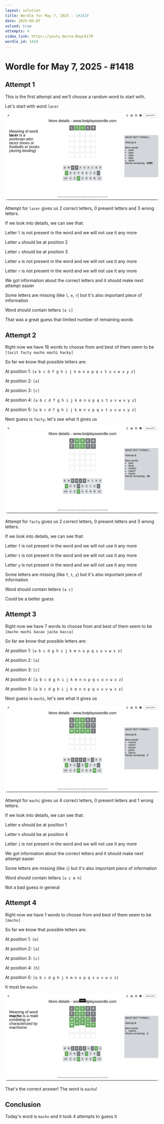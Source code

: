 ```yaml
---
layout: solution
title: Wordle for May 7, 2025 - \#1418
date: 2025-05-07
solved: true
attempts: 4
video_link: https://youtu.be/na-BayL6i70
wordle_id: 1418
---
```


# Wordle for May 7, 2025 - \#1418

## Attempt 1

This is the first attempt and we'll choose a random word to start with.

Let's start with word `lacer`

![Attempt 1](2025-05-07/attempt-1.png)

Attempt for `lacer` gives us 2 correct letters, 0 present letters and 3 wrong letters.

If we look into details, we can see that:

Letter `l` is not present in the word and we will not use it any more

Letter `a` should be at position 2

Letter `c` should be at position 3

Letter `e` is not present in the word and we will not use it any more

Letter `r` is not present in the word and we will not use it any more

We got information about the correct letters and it should make next attempt easier

Some letters are missing (like `l`, `e`, `r`) but it's also important piece of information

Word should contain letters `[a c]`

That was a great guess that limited number of remaining words



## Attempt 2

Right now we have 16 words to choose from and best of them seem to be `[tacit facty macho machi hacky]`

So far we know that possible letters are:

At position 1: `[a b c d f g h i j k m n o p q s t u v w x y z]`

At position 2: `[a]`

At position 3: `[c]`

At position 4: `[a b c d f g h i j k m n o p q s t u v w x y z]`

At position 5: `[a b c d f g h i j k m n o p q s t u v w x y z]`

Next guess is `facty`, let's see what it gives us

![Attempt 2](2025-05-07/attempt-2.png)

Attempt for `facty` gives us 2 correct letters, 0 present letters and 3 wrong letters.

If we look into details, we can see that:

Letter `f` is not present in the word and we will not use it any more

Letter `t` is not present in the word and we will not use it any more

Letter `y` is not present in the word and we will not use it any more

Some letters are missing (like `f`, `t`, `y`) but it's also important piece of information

Word should contain letters `[a c]`

Could be a better guess



## Attempt 3

Right now we have 7 words to choose from and best of them seem to be `[macho machi bacao jacko bacca]`

So far we know that possible letters are:

At position 1: `[a b c d g h i j k m n o p q s u v w x z]`

At position 2: `[a]`

At position 3: `[c]`

At position 4: `[a b c d g h i j k m n o p q s u v w x z]`

At position 5: `[a b c d g h i j k m n o p q s u v w x z]`

Next guess is `machi`, let's see what it gives us

![Attempt 3](2025-05-07/attempt-3.png)

Attempt for `machi` gives us 4 correct letters, 0 present letters and 1 wrong letters.

If we look into details, we can see that:

Letter `m` should be at position 1

Letter `h` should be at position 4

Letter `i` is not present in the word and we will not use it any more

We got information about the correct letters and it should make next attempt easier

Some letters are missing (like `i`) but it's also important piece of information

Word should contain letters `[a c m h]`

Not a bad guess in general



## Attempt 4

Right now we have 1 words to choose from and best of them seem to be `[macho]`

So far we know that possible letters are:

At position 1: `[m]`

At position 2: `[a]`

At position 3: `[c]`

At position 4: `[h]`

At position 5: `[a b c d g h j k m n o p q s u v w x z]`

It must be `macho`

![Attempt 4](2025-05-07/attempt-4.png)

That's the correct answer! The word is `macho`!

## Conclusion

Today's word is `macho` and it took 4 attempts to guess it

